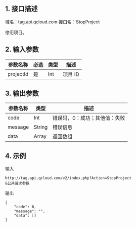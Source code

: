## 1. 接口描述

域名：tag.api.qcloud.com 
接口名：StopProject

停用项目。

## 2. 输入参数

|参数名称|	必选	|类型	|描述|
|------|-----|------|------|
|projectId	|是|	Int	|项目 ID|

## 3. 输出参数

|参数名称| 类型 |描述 |
|------|-----|------|
|code |Int |错误码，0：成功；其他值：失败 |
|message| String| 错误信息 |
|data |Array |返回数组|

## 4. 示例
输入
```
http://tag.api.qcloud.com/v2/index.php?Action=StopProject 
&公共请求参数
```
输出
```
{
    "code": 0,
    "message": "",
    "data": []
}
```